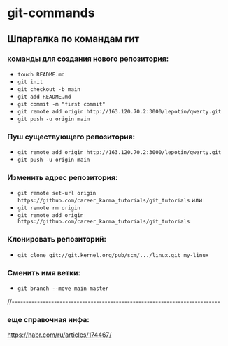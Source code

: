 # git-commands
## Шпаргалка по командам гит

### команды для создания нового репозитория:
- ```touch README.md```
- ```git init```
- ```git checkout -b main```
- ```git add README.md```
- ```git commit -m "first commit"```
- ```git remote add origin http://163.120.70.2:3000/lepotin/qwerty.git```
- ```git push -u origin main```

### Пуш существующего репозитория:
- ```git remote add origin http://163.120.70.2:3000/lepotin/qwerty.git```
- ```git push -u origin main```

### Изменить адрес репозитория:
- ```git remote set-url origin https://github.com/career_karma_tutorials/git_tutorials```
или
- ```git remote rm origin```
- ```git remote add origin https://github.com/career_karma_tutorials/git_tutorials```

### Клонировать репозиторий:
- ```git clone git://git.kernel.org/pub/scm/.../linux.git my-linux```

### Сменить имя ветки:
- ```git branch --move main master```


//--------------------------------------------------------------------------
### еще справочная инфа:
https://habr.com/ru/articles/174467/
